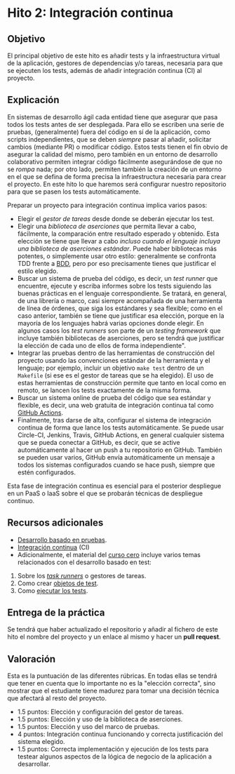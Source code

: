 # Hito 2: Integración continua

## Objetivo

El principal objetivo de este hito es añadir tests y la infraestructura virtual de la aplicación, gestores de dependencias y/o tareas, necesaria para que se ejecuten los tests, además de añadir integración continua (CI) al proyecto.


## Explicación

En sistemas de desarrollo ágil cada entidad tiene que asegurar que  pasa todos los tests antes de ser desplegada. Para ello se escriben una serie de pruebas, (generalmente) fuera del código en sí de la aplicación, como scripts independientes, que se deben *siempre* pasar al añadir, solicitar cambios (mediante PR) o modificar código.
Estos tests tienen el fin obvio de asegurar la calidad del mismo, pero también en un entorno de desarrollo colaborativo permiten integrar código fácilmente asegurándose de que no se *rompa* nada; por otro lado, permiten también la creación de un entorno en el que se defina de forma precisa la infraestructura necesaria para crear el proyecto. 
En este hito lo que haremos será configurar nuestro repositorio para que se pasen los tests automáticamente.

Preparar un proyecto para integración continua implica varios pasos:
- Elegir el *gestor de tareas* desde donde se deberán ejecutar los test.
- Elegir una *biblioteca de aserciones* que permita llevar a cabo, fácilmente, la comparación entre resultado esperado y obtenido. Esta elección se tiene que llevar a cabo *incluso cuando el lenguaje incluya una biblioteca de aserciones estándar*. Puede haber bibliotecas más potentes, o simplemente usar otro estilo: generalmente se confronta TDD frente a [BDD](https://en.wikipedia.org/wiki/Behavior-driven_development), pero por eso precisamente tienes que justificar el estilo elegido.
- Buscar un sistema de prueba del código, es decir, un *test runner* que encuentre, ejecute y escriba informes sobre los tests siguiendo las buenas prácticas en el lenguaje correspondiente. Se tratará, en general, de una librería o marco, casi siempre acompañada de una herramienta de línea de órdenes, que siga los estándares y sea flexible; como en el caso anterior, también se tiene que justificar esa elección, porque en la mayoría de los lenguajes habrá varias opciones donde elegir. En algunos casos los *test runners* son parte de un *testing framework* que incluye también bibliotecas de aserciones, pero se tendrá que justificar la elección de cada uno de ellos de forma independiente".
- Integrar las pruebas dentro de las herramientas de construcción del proyecto usando las convenciones estándar de la herramienta y el lenguaje; por ejemplo, incluir un objetivo `make test` dentro de un `Makefile` (si ese es el gestor de tareas que se ha elegido). El uso de estas herramientas de construcción permite que tanto en local como en remoto, se lancen los tests exactamente de la misma forma.
- Buscar un sistema online de prueba del código que sea estándar y flexible, es decir, una web gratuita de integración continua tal como [GitHub Actions](https://github.com/features/actions). 
- Finalmente, tras darse de alta, configurar el sistema de integración continua de forma que lance los tests automáticamente. Se puede usar Circle-CI, Jenkins, Travis, GitHub Actions, en general cualquier sistema que se pueda conectar a GitHub, es decir, que se active automáticamente al hacer un push a tu repositorio en GitHub.  También se pueden usar varios, GitHub envía automáticamente un mensaje a todos los sistemas configurados cuando se hace push, siempre que estén configurados.

Esta fase de integración continua es esencial para el posterior despliegue en un PaaS o IaaS sobre el que se probarán técnicas de despliegue continuo.


## Recursos adicionales
- [Desarrollo basado en
pruebas](../temas/Desarrollo_basado_en_pruebas.md).
- [Integración continua](http://jj.github.io/CC/documentos/temas/Integracion_continua)
(CI)
- Adicionalmente, el material del [curso cero](https://jj.github.io/curso-tdd) incluye
varios temas relacionados con el desarrollo basado en test: 
1. Sobre los
  [*task runners*](https://jj.github.io/curso-tdd/temas/gestores-tareas.html) o
  gestores de tareas.
2. Como crear
  [objetos de test](https://jj.github.io/curso-tdd/temas/tests-unitarios-organizaci%C3%B3n.html).
3. Como [ejecutar los tests](https://jj.github.io/curso-tdd/temas/tests-unitarios.html).


## Entrega de la práctica

Se tendrá que haber actualizado el repositorio y añadir al fichero de este hito el nombre del proyecto y un enlace al mismo y hacer un **pull request**.


## Valoración

Esta es la puntuación de las diferentes rúbricas. En todas ellas se tendrá que
tener en cuenta que lo importante no es la "elección correcta", sino mostrar que
el estudiante tiene madurez para tomar una decisión técnica que afectará al
resto del proyecto.

- 1.5 puntos: Elección y configuración del gestor de tareas.
- 1.5 puntos: Elección y uso de la biblioteca de aserciones.
- 1.5 puntos: Elección y uso del marco de pruebas.
- 4 puntos: Integración continua funcionando y correcta justificación del sistema elegido.
- 1.5 puntos: Correcta implementación y ejecución de los tests para testear algunos aspectos de la lógica de negocio de la aplicación a desarrollar.
